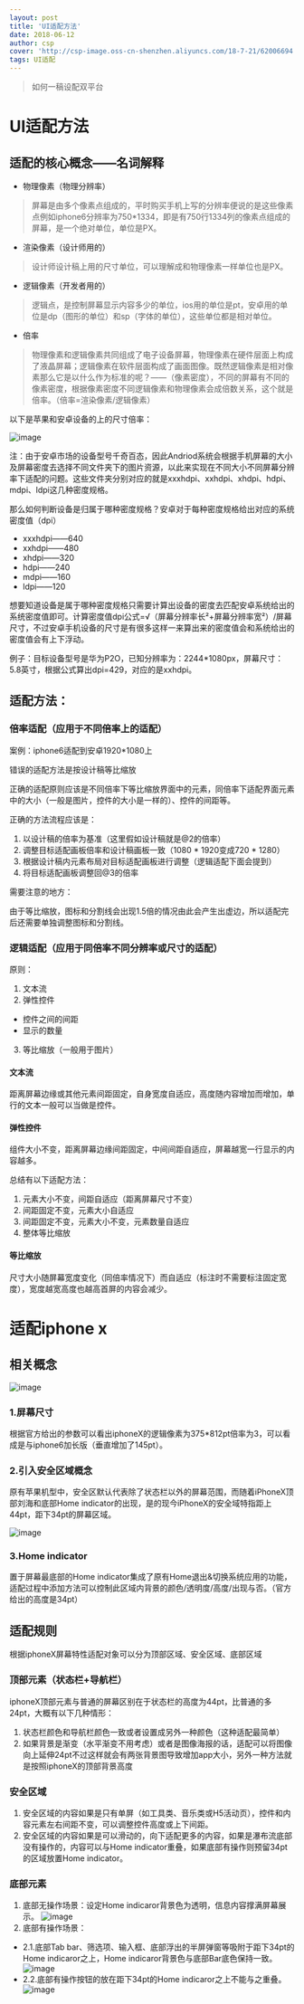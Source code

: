 ---layout: posttitle: 'UI适配方法'date: 2018-06-12author: cspcover: 'http://csp-image.oss-cn-shenzhen.aliyuncs.com/18-7-21/62006694.jpg'tags: UI适配---> 如何一稿设配双平台# UI适配方法## 适配的核心概念——名词解释- 物理像素（物理分辨率）> 屏幕是由多个像素点组成的，平时购买手机上写的分辨率便说的是这些像素点例如iphone6分辨率为750*1334，即是有750行1334列的像素点组成的屏幕，是一个绝对单位，单位是PX。- 渲染像素（设计师用的）> 设计师设计稿上用的尺寸单位，可以理解成和物理像素一样单位也是PX。- 逻辑像素（开发者用的）> 逻辑点，是控制屏幕显示内容多少的单位，ios用的单位是pt，安卓用的单位是dp（图形的单位）和sp（字体的单位），这些单位都是相对单位。- 倍率> 物理像素和逻辑像素共同组成了电子设备屏幕，物理像素在硬件层面上构成了液晶屏幕；逻辑像素在软件层面构成了画面图像。既然逻辑像素是相对像素那么它是以什么作为标准的呢？——（像素密度），不同的屏幕有不同的像素密度，根据像素密度不同逻辑像素和物理像素会成倍数关系，这个就是倍率。（倍率=渲染像素/逻辑像素）以下是苹果和安卓设备的上的尺寸倍率：![image](http://csp-image.oss-cn-shenzhen.aliyuncs.com/18-7-13/33517783.jpg)注：由于安卓市场的设备型号千奇百态，因此Andriod系统会根据手机屏幕的大小及屏幕密度去选择不同文件夹下的图片资源，以此来实现在不同大小不同屏幕分辨率下适配的问题。这些文件夹分别对应的就是xxxhdpi、xxhdpi、xhdpi、hdpi、mdpi、ldpi这几种密度规格。那么如何判断设备是归属于哪种密度规格？安卓对于每种密度规格给出对应的系统密度值（dpi）- xxxhdpi——640- xxhdpi——480- xhdpi——320- hdpi——240- mdpi——160- ldpi——120想要知道设备是属于哪种密度规格只需要计算出设备的密度去匹配安卓系统给出的系统密度值即可。计算密度值dpi公式=√（屏幕分辨率长²+屏幕分辨率宽²）/屏幕尺寸，不过安卓手机设备的尺寸是有很多这样一来算出来的密度值会和系统给出的密度值会有上下浮动。例子：目标设备型号是华为P2O，已知分辨率为：2244*1080px，屏幕尺寸：5.8英寸，根据公式算出dpi=429，对应的是xxhdpi。## 适配方法：### 倍率适配（应用于不同倍率上的适配）案例：iphone6适配到安卓1920*1080上错误的适配方法是按设计稿等比缩放正确的适配原则应该是不同倍率下等比缩放界面中的元素，同倍率下适配界面元素中的大小（一般是图片，控件的大小是一样的）、控件的间距等。正确的方法流程应该是：1. 以设计稿的倍率为基准（这里假如设计稿就是@2的倍率）2. 调整目标适配画板倍率和设计稿画板一致（1080 * 1920变成720 * 1280）3. 根据设计稿内元素布局对目标适配画板进行调整（逻辑适配下面会提到）4. 将目标适配画板调整回@3的倍率需要注意的地方：由于等比缩放，图标和分割线会出现1.5倍的情况由此会产生出虚边，所以适配完后还需要单独调整图标和分割线。### 逻辑适配（应用于同倍率不同分辨率或尺寸的适配）原则：1. 文本流2. 弹性控件- 控件之间的间距- 显示的数量3. 等比缩放（一般用于图片）  #### 文本流距离屏幕边缘或其他元素间距固定，自身宽度自适应，高度随内容增加而增加，单行的文本一般可以当做是控件。#### 弹性控件组件大小不变，距离屏幕边缘间距固定，中间间距自适应，屏幕越宽一行显示的内容越多。总结有以下适配方法：1. 元素大小不变，间距自适应（距离屏幕尺寸不变）2. 间距固定不变，元素大小自适应3. 间距固定不变，元素大小不变，元素数量自适应4. 整体等比缩放#### 等比缩放尺寸大小随屏幕宽度变化（同倍率情况下）而自适应（标注时不需要标注固定宽度），宽度越宽高度也越高首屏的内容会减少。# 适配iphone x## 相关概念![image](http://csp-image.oss-cn-shenzhen.aliyuncs.com/18-7-13/78743060.jpg)### 1.屏幕尺寸根据官方给出的参数可以看出iphoneX的逻辑像素为375*812pt倍率为3，可以看成是与iphone6加长版（垂直增加了145pt）。### 2.引入安全区域概念原有苹果机型中，安全区默认代表除了状态栏以外的屏幕范围，而随着iPhoneX顶部刘海和底部Home indicator的出现，是的现今iPhoneX的安全域特指距上44pt，距下34pt的屏幕区域。![image](http://csp-image.oss-cn-shenzhen.aliyuncs.com/18-7-13/93694336.jpg)### 3.Home indicator置于屏幕最底部的Home indicator集成了原有Home退出&切换系统应用的功能，适配过程中添加方法可以控制此区域内背景的颜色/透明度/高度/出现与否。（官方给出的高度是34pt）## 适配规则根据iphoneX屏幕特性适配对象可以分为顶部区域、安全区域、底部区域### 顶部元素（状态栏+导航栏）iphoneX顶部元素与普通的屏幕区别在于状态栏的高度为44pt，比普通的多24pt，大概有以下几种情形：1. 状态栏颜色和导航栏颜色一致或者设置成另外一种颜色（这种适配最简单）2. 如果背景是渐变（水平渐变不用考虑）或者是图像海报的话，适配可以将图像向上延伸24pt不过这样就会有两张背景图导致增加app大小，另外一种方法就是按照iphoneX的顶部背景高度### 安全区域1. 安全区域的内容如果是只有单屏（如工具类、音乐类或H5活动页），控件和内容元素左右间距不变，可以调整控件高度或上下间距。2. 安全区域的内容如果是可以滑动的，向下适配更多的内容，如果是瀑布流底部没有操作的，内容可以与Home indicator重叠，如果底部有操作则预留34pt的区域放置Home indicator。### 底部元素1. 底部无操作场景：设定Home indicaror背景色为透明，信息内容撑满屏幕展示。![image](http://csp-image.oss-cn-shenzhen.aliyuncs.com/18-7-17/40724255.jpg)2. 底部有操作场景：- 2.1.底部Tab bar、筛选项、输入框、底部浮出的半屏弹窗等吸附于距下34pt的Home indicaror之上，Home indicaror背景色与底部Bar底色保持一致。![image](http://csp-image.oss-cn-shenzhen.aliyuncs.com/18-7-17/53644520.jpg)- 2.2.底部有操作按钮的放在距下34pt的Home indicaror之上不能与之重叠。![image](http://csp-image.oss-cn-shenzhen.aliyuncs.com/18-7-17/50413574.jpg)